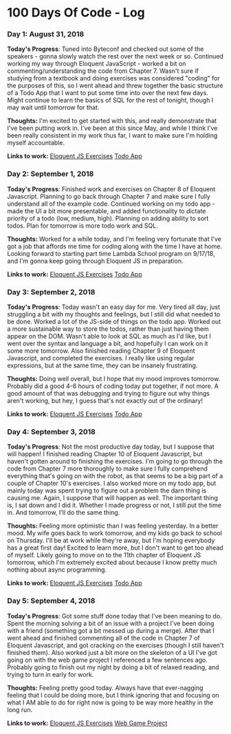 # 100 Days Of Code - Log

### Day 1: August 31, 2018

**Today's Progress**: Tuned into Byteconf and checked out some of the speakers - gonna slowly watch the rest over the next week or so.  Continued working my way through Eloquent JavaScript - worked a bit on commenting/understanding the code from Chapter 7.  Wasn't sure if studying from a textbook and doing exercises was considered "coding" for the purposes of this, so I went ahead and threw together the basic structure of a Todo App that I want to put some time into over the next few days.  Might continue to learn the basics of SQL for the rest of tonight, though I may wait until tomorrow for that.

**Thoughts:** I'm excited to get started with this, and really demonstrate that I've been putting work in.  I've been at this since May, and while I think I've been really consistent in my work thus far, I want to make sure I'm holding myself accountable.

**Links to work:** 
[Eloquent JS Exercises](https://github.com/edreeseg/EloquentJS)
[Todo App](https://github.com/edreeseg/todoPractice)

### Day 2: September 1, 2018

**Today's Progress**: Finished work and exercises on Chapter 8 of Eloquent Javascript.  Planning to go back through Chapter 7 and make sure I fully understand all of the example code.  Continued working on my todo app - made the UI a bit more presentable, and added functionality to dictate priority of a todo (low, medium, high).  Planning on adding ability to sort todos.  Plan for tomorrow is more todo work and SQL.

**Thoughts:** Worked for a while today, and I'm feeling very fortunate that I've got a job that affords me time for coding along with the time I have at home.  Looking forward to starting part time Lambda School program on 9/17/18, and I'm gonna keep going through Eloquent JS in preparation.

**Links to work:** 
[Eloquent JS Exercises](https://github.com/edreeseg/EloquentJS)
[Todo App](https://github.com/edreeseg/todoPractice)

### Day 3: September 2, 2018

**Today's Progress**: Today wasn't an easy day for me.  Very tired all day, just struggling a bit with my thoughts and feelings, but I still did what needed to be done.  Worked a lot of the JS-side of things on the todo app.  Worked out a more sustainable way to store the todos, rather than just having them appear on the DOM.  Wasn't able to look at SQL as much as I'd like, but I went over the syntax and language a bit, and hopefully I can work on it some more tomorrow.  Also finished reading Chapter 9 of Eloquent Javascript, and completed the exercises.  I really like using regular expressions, but at the same time, they can be insanely frustrating.

**Thoughts:** Doing well overall, but I hope that my mood improves tomorrow.  Probably did a good 4-6 hours of coding today put together, if not more.  A good amount of that was debugging and trying to figure out why things aren't working, but hey, I guess that's not exactly out of the ordinary!

**Links to work:** 
[Eloquent JS Exercises](https://github.com/edreeseg/EloquentJS)
[Todo App](https://github.com/edreeseg/todoPractice)

### Day 4: September 3, 2018

**Today's Progress**: Not the most productive day today, but I suppose that will happen!  I finished reading Chapter 10 of Eloquent Javascript, but haven't gotten around to finishing the exercises.  I'm going to go through the code from Chapter 7 more thoroughly to make sure I fully comprehend everything that's going on with the robot, as that seems to be a big part of a couple of Chapter 10's exercises.  I also worked more on my todo app, but mainly today was spent trying to figure out a problem the darn thing is causing me.  Again, I suppose that will happen as well.  The important thing is, I sat down and I did it.  Whether I made progress or not, I still put the time in.  And tomorrow, I'll do the same thing.

**Thoughts:** Feeling more optimistic than I was feeling yesterday.  In a better mood.  My wife goes back to work tomorrow, and my kids go back to school on Thursday.  I'll be at work while they're away, but I'm hoping everybody has a great first day!  Excited to learn more, but I don't want to get too ahead of myself.  Likely going to move on to the 11th chapter of Eloquent JS tomorrow, which I'm extremely excited about because I know pretty much nothing about async programming.

**Links to work:** 
[Eloquent JS Exercises](https://github.com/edreeseg/EloquentJS)
[Todo App](https://github.com/edreeseg/todoPractice)

### Day 5: September 4, 2018

**Today's Progress**: Got some stuff done today that I've been meaning to do.  Spent the morning solving a bit of an issue with a project I've been doing with a friend (something got a bit messed up during a merge).  After that I went ahead and finished commenting all of the code in Chapter 7 of Eloquent Javascript, and got cracking on the exercises (though I still haven't finished them).  Also worked just a bit more on the skeleton of a UI I've got going on with the web game project I referenced a few sentences ago.  Probably going to finish out my night by doing a bit of relaxed reading, and trying to turn in early for work.

**Thoughts:** Feeling pretty good today.  Always have that ever-nagging feeling that I could be doing more, but I think ignoring that and focusing on what I AM able to do for right now is going to be way more healthy in the long run.

**Links to work:** 
[Eloquent JS Exercises](https://github.com/edreeseg/EloquentJS)
[Web Game Project](https://github.com/edreeseg/outsiders-arena.github.io)